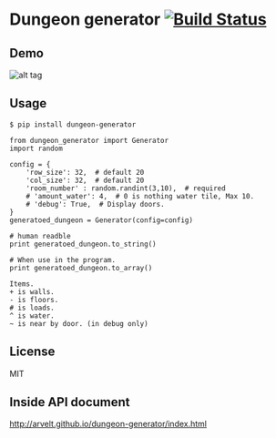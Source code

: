 # Dungeon generator [![Build Status](https://travis-ci.org/arvelt/dungeon-generator.svg?branch=master)](https://travis-ci.org/arvelt/dungeon-generator)

## Demo  
![alt tag](https://raw.github.com/arvelt/dungeon-generator/master/examples/demo.gif)

## Usage
```
$ pip install dungeon-generator
```

```
from dungeon_generator import Generator
import random

config = {
    'row_size': 32,  # default 20
    'col_size': 32,  # default 20
    'room_number' : random.randint(3,10),  # required
    # 'amount_water': 4,  # 0 is nothing water tile, Max 10.
    # 'debug': True,  # Display doors.
}
generatoed_dungeon = Generator(config=config)

# human readble
print generatoed_dungeon.to_string()

# When use in the program.
print generatoed_dungeon.to_array()
```

```
Items.
+ is walls.
- is floors.
# is loads.
^ is water.
~ is near by door. (in debug only)
```


## License
MIT

## Inside API document  
http://arvelt.github.io/dungeon-generator/index.html
